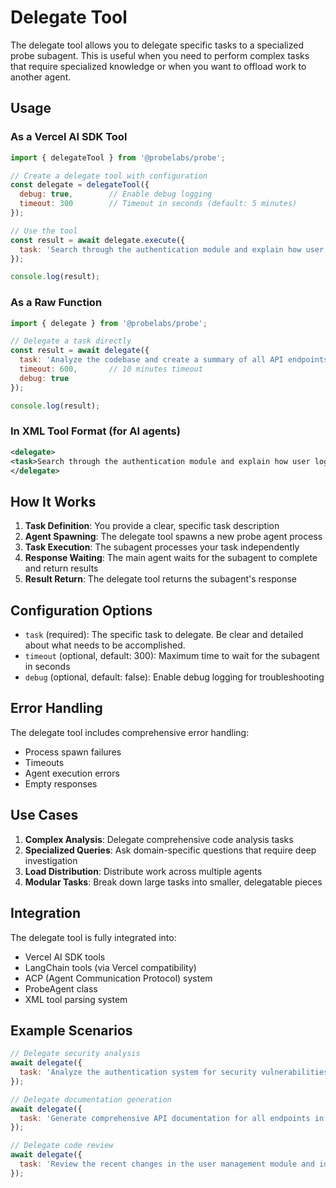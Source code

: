 # Delegate Tool

The delegate tool allows you to delegate specific tasks to a specialized probe subagent. This is useful when you need to perform complex tasks that require specialized knowledge or when you want to offload work to another agent.

## Usage

### As a Vercel AI SDK Tool

```javascript
import { delegateTool } from '@probelabs/probe';

// Create a delegate tool with configuration
const delegate = delegateTool({
  debug: true,        // Enable debug logging
  timeout: 300        // Timeout in seconds (default: 5 minutes)
});

// Use the tool
const result = await delegate.execute({
  task: 'Search through the authentication module and explain how user login validation works, including any security measures'
});

console.log(result);
```

### As a Raw Function

```javascript
import { delegate } from '@probelabs/probe';

// Delegate a task directly
const result = await delegate({
  task: 'Analyze the codebase and create a summary of all API endpoints',
  timeout: 600,       // 10 minutes timeout
  debug: true
});

console.log(result);
```

### In XML Tool Format (for AI agents)

```xml
<delegate>
<task>Search through the authentication module and explain how user login validation works, including any security measures</task>
</delegate>
```

## How It Works

1. **Task Definition**: You provide a clear, specific task description
2. **Agent Spawning**: The delegate tool spawns a new probe agent process
3. **Task Execution**: The subagent processes your task independently 
4. **Response Waiting**: The main agent waits for the subagent to complete and return results
5. **Result Return**: The delegate tool returns the subagent's response

## Configuration Options

- `task` (required): The specific task to delegate. Be clear and detailed about what needs to be accomplished.
- `timeout` (optional, default: 300): Maximum time to wait for the subagent in seconds
- `debug` (optional, default: false): Enable debug logging for troubleshooting

## Error Handling

The delegate tool includes comprehensive error handling:
- Process spawn failures
- Timeouts
- Agent execution errors
- Empty responses

## Use Cases

1. **Complex Analysis**: Delegate comprehensive code analysis tasks
2. **Specialized Queries**: Ask domain-specific questions that require deep investigation
3. **Load Distribution**: Distribute work across multiple agents
4. **Modular Tasks**: Break down large tasks into smaller, delegatable pieces

## Integration

The delegate tool is fully integrated into:
- Vercel AI SDK tools
- LangChain tools (via Vercel compatibility)
- ACP (Agent Communication Protocol) system
- ProbeAgent class
- XML tool parsing system

## Example Scenarios

```javascript
// Delegate security analysis
await delegate({
  task: 'Analyze the authentication system for security vulnerabilities and suggest improvements'
});

// Delegate documentation generation
await delegate({
  task: 'Generate comprehensive API documentation for all endpoints in the /api folder'
});

// Delegate code review
await delegate({
  task: 'Review the recent changes in the user management module and identify potential issues'
});
```